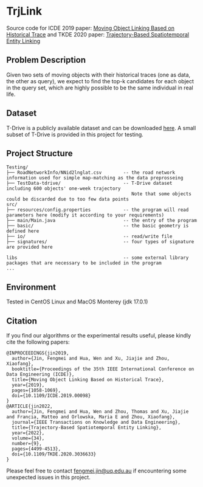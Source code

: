 # TrjLink

Source code for ICDE 2019 paper: [Moving Object Linking Based on Historical Trace](https://ieeexplore.ieee.org/abstract/document/8731507) and TKDE 2020 paper: [Trajectory-Based Spatiotemporal Entity Linking](https://ieeexplore.ieee.org/abstract/document/9250637)

## Problem Description
Given two sets of moving objects with their historical traces (one as data, the other as query), we expect to find the top-k candidates for each object in the query set, which are highly possible to be the same individual in real life.

## Dataset
T-Drive is a publicly available dataset and can be downloaded [here](https://www.microsoft.com/en-us/research/publication/t-drive-trajectory-data-sample/).
A small subset of T-Drive is provided in this project for testing.

## Project Structure
    Testing/                                  
    ├── RoadNetworkInfo/NNid2lnglat.csv        -- the road network information used for simple map-matching as the data preprosseing
    ├── TestData-tdrive/                       -- T-Drive dataset including 600 objects' one-week trajectory
                                                  Note that some objects could be discarded due to too few data points
    src/                                      
    ├── resources/config.properties            -- the program will read parameters here (modify it according to your requirements)
    ├── main/Main.java                         -- the entry of the program
    ├── basic/                                 -- the basic geometry is defined here
    ├── io/                                    -- read/write file
    ├── signatures/                            -- four types of signature are provided here
    
    libs                                       -- some external library packages that are necessary to be included in the program
    ...                 

## Environment
Tested in CentOS Linux and MacOS Monterey (jdk 17.0.1)

## Citation

If you find our algorithms or the experimental results useful, please kindly cite the following papers:
```
@INPROCEEDINGS{jin2019,
  author={Jin, Fengmei and Hua, Wen and Xu, Jiajie and Zhou, Xiaofang},
  booktitle={Proceedings of the 35th IEEE International Conference on Data Engineering (ICDE)}, 
  title={Moving Object Linking Based on Historical Trace}, 
  year={2019},
  pages={1058-1069},
  doi={10.1109/ICDE.2019.00098}
}
@ARTICLE{jin2022,
  author={Jin, Fengmei and Hua, Wen and Zhou, Thomas and Xu, Jiajie and Francia, Matteo and Orlowska, Maria E and Zhou, Xiaofang},
  journal={IEEE Transactions on Knowledge and Data Engineering}, 
  title={Trajectory-Based Spatiotemporal Entity Linking}, 
  year={2022},
  volume={34},
  number={9},
  pages={4499-4513},
  doi={10.1109/TKDE.2020.3036633}
}
```

Please feel free to contact fengmei.jin@uq.edu.au if encountering some unexpected issues in this project.
